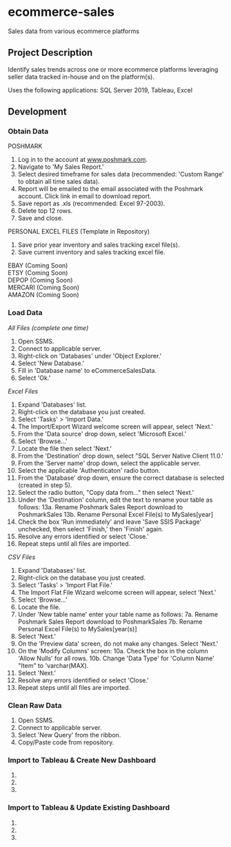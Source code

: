 # ecommerce-sales
Sales data from various ecommerce platforms

## Project Description
Identify sales trends across one or more ecommerce platforms leveraging seller data tracked in-house and on the platform(s).

Uses the following applications: 
SQL Server 2019, Tableau, Excel

## Development

### Obtain Data
POSHMARK
1. Log in to the account at www.poshmark.com.
2. Navigate to 'My Sales Report.'
3. Select desired timeframe for sales data (recommended: 'Custom Range' to obtain all time sales data).
4. Report will be emailed to the email associated with the Poshmark account. Click link in email to download report.
5. Save report as .xls (recommended: Excel 97-2003).
6. Delete top 12 rows.
7. Save and close.

PERSONAL EXCEL FILES (Template in Repository)
1. Save prior year inventory and sales tracking excel file(s).
2. Save current inventory and sales tracking excel file.

EBAY (Coming Soon)<br />
ETSY (Coming Soon)<br />
DEPOP (Coming Soon)<br />
MERCARI (Coming Soon)<br />
AMAZON (Coming Soon)<br />

### Load Data

*All Files (complete one time)*
1. Open SSMS.
2. Connect to applicable server.
3. Right-click on 'Databases' under 'Object Explorer.'
4. Select 'New Database.'
5. Fill in 'Database name' to eCommerceSalesData.
6. Select 'Ok.'


*Excel Files*
1. Expand 'Databases' list.
2. Right-click on the database you just created.
3. Select 'Tasks' > 'Import Data.'
4. The Import/Export Wizard welcome screen will appear, select 'Next.'
5. From the 'Data source' drop down, select 'Microsoft Excel.'
6. Select 'Browse...'
7. Locate the file then select 'Next.'
8. From the 'Destination' drop down, select "SQL Server Native Client 11.0.'
9. From the 'Server name' drop down, select the applicable server.
10. Select the applicable 'Authenticaton' radio button.
11. From the 'Database' drop down, ensure the correct database is selected (created in step 5).
12. Select the radio button, "Copy data from..." then select 'Next.'
13. Under the 'Destination' column, edit the text to rename your table as follows:
13a. Rename Poshmark Sales Report download to PoshmarkSales
13b. Rename Personal Excel File(s) to MySales[year]
14. Check the box 'Run immediately' and leave 'Save SSIS Package' unchecked, then select 'Finish,' then 'Finish' again.
15. Resolve any errors identified or select 'Close.'
16. Repeat steps until all files are imported.


*CSV Files*
1. Expand 'Databases' list.
2. Right-click on the database you just created.
3. Select 'Tasks' > 'Import Flat File.'
4. The Import Flat File Wizard welcome screen will appear, select 'Next.'
5. Select 'Browse...'
6. Locate the file.
7. Under 'New table name' enter your table name as follows:
7a. Rename Poshmark Sales Report download to PoshmarkSales
7b. Rename Personal Excel File(s) to MySales[year(s)]
8. Select 'Next.'
9. On the 'Preview data' screen, do not make any changes. Select 'Next.'
10. On the 'Modify Columns' screen:
10a. Check the box in the column 'Allow Nulls' for all rows.
10b. Change 'Data Type' for 'Column Name' "Item" to 'varchar(MAX).
11. Select 'Next.'
12. Resolve any errors identified or select 'Close.'
13. Repeat steps until all files are imported.


### Clean Raw Data
1. Open SSMS.
2. Connect to applicable server.
3. Select 'New Query' from the ribbon.
4. Copy/Paste code from repository.

### Import to Tableau & Create New Dashboard
1. 
2. 
3. 

### Import to Tableau & Update Existing Dashboard
1. 
2. 
3. 
